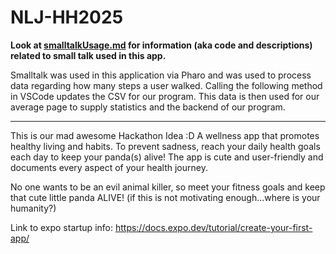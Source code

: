 # NLJ-HH2025

**Look at [smalltalkUsage.md](https://github.com/l4phs/NLJ-HH2025/blob/main/smalltalkUsage.md) for information (aka code and descriptions) related to small talk used in this app.**

Smalltalk was used in this application via Pharo and was used to process data regarding how many steps a user walked. Calling the following method in VSCode updates the CSV for our program. This data is then used for our average page to supply statistics and the backend of our program. 

------------------------------------------------------------------------------------------------------------------------------

This is our mad awesome Hackathon Idea :D
A wellness app that promotes healthy living and habits. To prevent sadness, reach your daily health goals each day to keep your panda(s) alive! The app is cute and user-friendly and documents every aspect of your health journey. 

No one wants to be an evil animal killer, so meet your fitness goals and keep that cute little panda ALIVE! (if this is not motivating enough...where is your humanity?)


Link to expo startup info: https://docs.expo.dev/tutorial/create-your-first-app/
